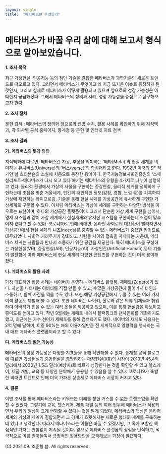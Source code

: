 ```yaml
---
layout: single
title:  "메타버스란 무엇인가"
---
```


# 메타버스가 바꿀 우리 삶에 대해 보고서 형식으로 알아보았습니다.


**1. 조사 목적**

최근 가상현실, 인공지능 등의 첨단 기술을 결합한 메타버스가 과학기술의 새로운 트렌드로 떠오르고 있다. 그러면서 메타버스가 무엇이고 왜 지금 뜨거운 이슈로 등장하게 된 것인지, 그리고 실제로 메타버스가 어떻게 활용되고 있으며 앞으로의 성장 가능성은 어떠한지 궁금해졌다. 그래서 메타버스의 정의과 사례, 성장 가능성을 중심으로 탐구해보고자 한다.


**2. 조사 절차**

문헌 검색 : 메타버스의 정의와 앞으로의 전망 수치, 활용 사례를 확인하기 위해 지식백과, 각 회사별 공식 홈페이지, 통계청 등 문헌 및 인터넷 자료 검색


**3. 조사 결과**

**가. 메타버스의 뜻과 의의**

지식백과에 따르면, 메타버스란 가공, 추상을 의미하는 ‘메타(Meta)’와 현실 세계를 의미하는 유니버스(Universe)의 ‘버스(verse)’의 합성어라고 한다. 1992년 미국의 SF 작가인 닐 스티븐슨의 소설에 처음으로 등장한 용어이다. 한국지능정보사회진흥원의 ‘스페셜리포트-메타버스가 다시 오고 있다’에서는 메타버스의 유형을 4가지로 나누어 설명하고 있다. 물리적 환경에서 가상의 사물을 구현하는 증강현실, 물리적 세계를 정확하게 구현하는데 초점을 맞춘 거울세계, 인간의 개인적인 정보(감정, 경험, 느낌 등)를 기록하여 가상에 재현하는 라이프로깅, 기술을 통해 현실 세계를 가상공간에 유사하게 구현한 가상세계로 구분할 수 있다. 이처럼 메타버스는 가상에 세계를 구현하는 다양한 방식을 아우르는 표현이며, 하나의 가상공간 플랫폼이다. 그래서 단순한 가상 세계 구현을 넘어서, 경제 시스템과 같이 가상 세계에서 현실세계와 유사한 시스템을 구현하는데 초점이 맞추어져 있다고 할 수 있다.
코로나19로 인해 비대면, 온라인 사회로의 대전환이 빨라지면서 가상공간에서 현실 세계의 니즈(needs)를 충족할 수 있는 메타버스가 중요한 키워드로 대두되었다. 사회적 거리두기가 강화되고 사람들 사이의 접촉을 자제하는 가운데, 메타버스 세계는 사람들과 만나서 소통하기 위한 공간을 제공한다. 특히 메타버스를 구성하는 가상현실(VR), 증강현실(AR), 인공지능(AI), 가상인간(Artificial Human) 등의 기술이 발전함에 따라 메타버스에 현실 세계의 다양한 콘텐츠를 구현하는 것이 더욱 용이해졌다.

**나. 메타버스의 활용 사례**

가장 대표적인 활용 사례는 네이버가 운영하는 메타버스 플랫폼, 제페토(Zepeto)가 있다. 자신을 나타내는 아바타를 직접 만들 수 있고, 수많은 가상공간에 들어가서 타인과 소통하고, 함께 사진을 찍을 수도 있다. 또한 해당 가상공간에서 누릴 수 있는 여러 가지 이색 활동도 체험해 볼 수 있다. 또한 네이버는 나이키, 폴로와 같은 의류 업체들과 협업하여 아바타가 입을 수 있는 여러 옷들을 제공하고 있으며, 이를 통해 현실감을 확보하고 흥미도를 높이고 있다. 작년 9월에는 제페토 내에서 블랙핑크의 팬사인회를 개최하기도 했고, 최근에는 가수 선미가 제페토를 통해 컴백하기도 했다. 네이버의 제페토 사용자는 2억 명에 달하며, 이중 90%는 해외 이용자일만큼 전 세계적으로 영향력을 행사하는 국내 대표 메타버스 플랫폼이라고 할 수 있다.

**다. 메타버스의 발전 가능성**

메타버스의 성장 가능성은 다양한 지표들을 통해 확인해볼 수 있다. 통계청 공식 블로그에 따르면 가상현실과 증강현실을 총망라하는 확장현실(XR)의 시장이 2019년 45.4억 달러에서 2030년 1.5조 달러(예상치)로 빠르게 성장한다는 것을 확인할 수 있고 헬스케어, 제품 개발, 교육 등 다양한 분야에서 응용될 수 있음을 알 수 있다. 코로나19가 촉발한 비대면 트렌드로 인해 더욱 가파른 상승세로 메타버스 시장이 커지고 있다.   


**4. 결론**

이번 조사를 통해 메타버스라는 키워드는 미래를 향한 거스를 수 없는 트렌드임을 확인할 수 있었다. 그렇기에 교육, 헬스케어, 제품 개발 등의 여러 업무에 메타버스가 적용되면서 우리의 일상이 크게 변화할 수 있다는 것을 알게 되었다. 메타버스의 핵심은 물리적 세계와 가상의 세계가 결합되면서 그 경계가 흐릿해지는 새로운 형태의 세계를 구축하는 데 있다고 생각한다. 따라서 메타버스라는 이름은 바뀔 수 있겠지만, 그 속에 포함한 핵심적인 가치는 변함없이 지속될 것이다. 앞으로 메타버스 플랫폼의 장점을 인식하고, 적극적으로 이를 받아들여서 긍정적인 활용방안을 모색해보는 과정이 필요하다.


(C) 2021.09. 조준형 씀. All rights reserved.
